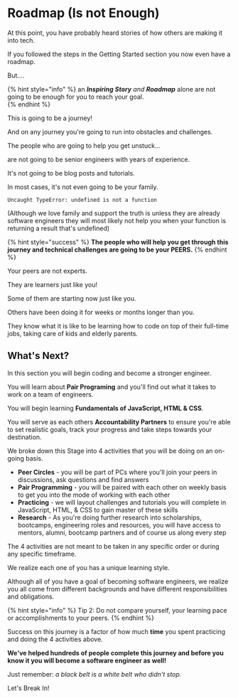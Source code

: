 # Roadmap \(Is not Enough\)

At this point, you have probably heard stories of how others are making it into tech.

If you followed the steps in the Getting Started section you now even have a roadmap. 

But....

{% hint style="info" %}
an _**Inspiring Story** and **Roadmap**_ alone are not going to be enough for you to reach your goal.  
{% endhint %}

This is going to be a journey! 

And on any journey you're going to run into obstacles and challenges. 

The people who are going to help you get unstuck... 

are not going to be senior engineers with years of experience. 

It's not going to be blog posts and tutorials. 

In most cases, it's not even going to be your family. 

```text
Uncaught TypeError: undefined is not a function
```

\(Although we love family and support the truth is unless they are already software engineers they will most likely not help you when your function is returning a result that's undefined\) 

{% hint style="success" %}
**The people who will help you get through this journey and technical challenges are going to be your PEERS.** 
{% endhint %}

Your peers are not experts. 

They are learners just like you! 

Some of them are starting now just like you.

Others have been doing it for weeks or months longer than you.

They know what it is like to be learning how to code on top of their full-time jobs, taking care of kids and elderly parents.

## What's Next?

In this section you will begin coding and become a stronger engineer. 

You will learn about **Pair Programing** and you'll find out what it takes to work on a team of engineers. 

You will begin learning **Fundamentals of JavaScript, HTML & CSS**. 

You will serve as each others **Accountability Partners** to ensure you're able to set realistic goals, track your progress and take steps towards your destination.

We broke down this Stage into 4 activities that you will be doing on an on-going basis. 

* **Peer Circles** - you will be part of PCs where you'll join your peers in discussions, ask questions and find answers
* **Pair Programming** - you will be paired with each other on weekly basis to get you into the mode of working with each other
* **Practicing** - we will layout challenges and tutorials you will complete in JavaScript, HTML, & CSS to gain master of these skills
* **Research** - As you're doing further research into scholarships, bootcamps, engineering roles and resources, you will have access to mentors, alumni, bootcamp partners and of course us along every step

The 4 activities are not meant to be taken in any specific order or during any specific timeframe. 

We realize each one of you has a unique learning style. 

Although all of you have a goal of becoming software engineers, we realize you all come from different backgrounds and have different responsibilities and obligations. 

{% hint style="info" %}
Tip 2: Do not compare yourself, your learning pace or accomplishments to your peers. 
{% endhint %}

Success on this journey is a factor of how much **time** you spent practicing and doing the 4 activities above. 

**We've helped hundreds of people complete this journey and before you know it you will become a software engineer as well!**

Just remember: _a black belt is a white belt who didn't stop._

Let's Break In!


